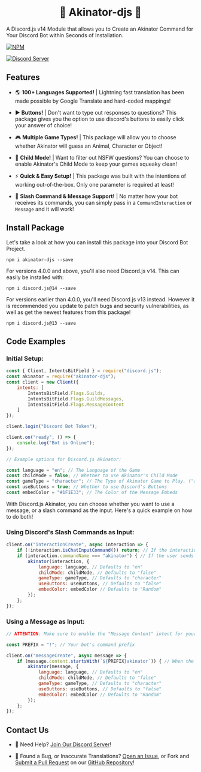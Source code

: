 <h1 align="center">
    🔮 Akinator-djs 🔮
</h1>

A Discord.js v14 Module that allows you to Create an Akinator Command for Your Discord Bot within Seconds of Installation.

[![NPM](https://nodei.co/npm/akinator-djs.png)](https://npmjs.com/package/akinator.js)

[![Discord Server](https://img.shields.io/discord/1075159588355190865?color=blue&label=Discord&logo=discord&logoColor=white&style=plastic)](https://discord.gg/P2g24jp)

## Features

- 🌎 <b>100+ Languages Supported!</b> | Lightning fast translation has been made possible by Google Translate and hard-coded mappings!

- ▶️ <b>Buttons!</b> | Don't want to type out responses to questions? This package gives you the option to use discord's buttons to easily click your answer of choice!

- 🎮 <b>Multiple Game Types!</b> | This package will allow you to choose whether Akinator will guess an Animal, Character or Object!

- 🙋 <b>Child Mode!</b> | Want to filter out NSFW questions? You can choose to enable Akinator's Child Mode to keep your games squeaky clean!

- ⚡️ <b>Quick & Easy Setup!</b> | This package was built with the intentions of working out-of-the-box. Only one parameter is required at least!

- 🤖 <b>Slash Command & Message Support!</b> | No matter how your bot receives its commands, you can simply pass in a `CommandInteraction` or `Message` and it will work!

## Install Package

Let's take a look at how you can install this package into your Discord Bot Project.

`npm i akinator-djs --save`

For versions 4.0.0 and above, you'll also need Discord.js v14. This can easily be installed with:

`npm i discord.js@14 --save`

For versions earlier than 4.0.0, you'll need Discord.js v13 instead. However it is recommended you update to patch bugs and security vulnerabilities, as well as get the newest features from this package!

`npm i discord.js@13 --save`

## Code Examples

### Initial Setup:
```js
const { Client, IntentsBitField } = require("discord.js");
const akinator = require("akinator-djs");
const client = new Client({
    intents: [
        IntentsBitField.Flags.Guilds,
        IntentsBitField.Flags.GuildMessages,
        IntentsBitField.Flags.MessageContent
    ]
});

client.login("Discord Bot Token");

client.on("ready", () => {
    console.log("Bot is Online");
});

// Example options for Discord.js Akinator:

const language = "en"; // The Language of the Game
const childMode = false; // Whether to use Akinator's Child Mode
const gameType = "character"; // The Type of Akinator Game to Play. ("animal", "character" or "object")
const useButtons = true; // Whether to use Discord's Buttons
const embedColor = "#1F1E33"; // The Color of the Message Embeds
```
With Discord.js Akinator, you can choose whether you want to use a message, or a slash command as the input. Here's a quick example on how to do both!

### Using Discord's Slash Commands as Input:

```js
client.on("interactionCreate", async interaction => {
    if (!interaction.isChatInputCommand()) return; // If the interaction is not a slash command, do nothing
    if (interaction.commandName === "akinator") { // If the user sends "/akinator"...
        akinator(interaction, {
            language: language, // Defaults to "en"
            childMode: childMode, // Defaults to "false"
            gameType: gameType, // Defaults to "character"
            useButtons: useButtons, // Defaults to "false"
            embedColor: embedColor // Defaults to "Random"
        });
    };
});
```

### Using a Message as Input:

```js
// ATTENTION: Make sure to enable the "Message Content" intent for your bot in the Discord Developer Portal!

const PREFIX = "!"; // Your bot's command prefix

client.on("messageCreate", async message => {
    if (message.content.startsWith(`${PREFIX}akinator`)) { // When the user types "!akinator"...
        akinator(message, {
            language: language, // Defaults to "en"
            childMode: childMode, // Defaults to "false"
            gameType: gameType, // Defaults to "character"
            useButtons: useButtons, // Defaults to "false"
            embedColor: embedColor // Defaults to "Random"
        });
    };
});
```

## Contact Us

- 👋 Need Help? [Join Our Discord Server](https://discord.gg/gbZtdK6jvz)!

- 👾 Found a Bug, or Inaccurate Translations? [Open an Issue](https://github.com/Ahmed1Dev/Akinatorjs/issues), or Fork and [Submit a Pull Request](https://github.com/Ahmed1Dev/Akinatorjs/pulls) on our [GitHub Repository](https://github.com/Ahmed1Dev/Akinator.js)!
